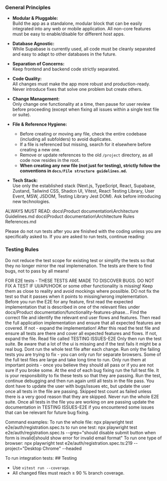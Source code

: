 ### General Principles

- **Modular & Pluggable:**  
  Build the app as a standalone, modular block that can be easily integrated into any web or mobile application. All non-core features must be easy to enable/disable for different host apps.

- **Database Agnostic:**  
  While Supabase is currently used, all code must be cleanly separated and easy to adapt to other databases in the future.

- **Separation of Concerns:**  
  Keep frontend and backend code strictly separated.

- **Code Quality:**  
  All changes must make the app more robust and production-ready. Never introduce fixes that solve one problem but create others.

- **Change Management:**  
  Only change one functionality at a time, then pause for user review before proceeding (except when fixing all issues within a single test file or suite).

- **File & Reference Hygiene:**  
  - Before creating or moving any file, check the entire codebase (including all subfolders) to avoid duplicates.
  - If a file is referenced but missing, search for it elsewhere before creating a new one.
  - Remove or update references to the old `/project` directory, as all code now resides in the root.
  - **When creating any new file (not just for testing), strictly follow the conventions in `docs/File structure guidelines.md`.**

- **Tech Stack:**  
  Use only the established stack (Next.js, TypeScript, React, Supabase, Zustand, Tailwind CSS, Shadcn UI, Vitest, React Testing Library, User Event, MSW, JSDOM, Testing Library Jest DOM). Ask before introducing new technologies.

ALWAYS MUST READ: 
docs\Product documentation\Architecture Guidelines.md
docs\Product documentation\Architecture Rules References.md

Please do not run tests after you are finished with the coding unless you are specifically asked to. If you are asked to run tests, continue reading: 
 
  ### Testing Rules
Do not reduce the test scope for existing test or simplify the tests so that they no longer mirror the real implemenation.  The tests are there to find bugs, not to pass by all means! 

FOR E2E tests - THESE TESTS ARE MADE TO DISCOVER BUGS. DO NOT FIX A TEST IF UI/API/HOOK or some other functionality is missing! Keep them as close to reality and avoid mockings where possilble. DO not fix the test so that it passes when it points to missing/wrong implementation. 
Before you run the E2E for any feature, first read the expected implementation that is described in one of the relevant files under docs/Product documentation/functionality-features-phase...
Find the correct file and identify the relevant end user flows and features. Then read the full application implementation and ensure that all expected features are covered. If not - expand the implementation! 
After this read the test file and ensure all tests are there and cover all expected features and flows. If not, expand the file. 
Read file called TESTING ISSUES-E2E
Only then run the test suite. 
Be aware that a lot of the ui is missing and if the test fails it might be a real bug. 
Dont run the whole test file after each change. Run only the failing tests you are trying to fix - you can only run for separate browsers. Some of the full test files are large and take long time to run. Only run them at important points - once you believe they should all pass or if you are not sure if you broke some. At the end of each bug fixing run the full test file. It is your responsibility to fix these tests so that they are passing. Run the test, continue debugging and then run again until all tests in the file pass. 
You dont have to update the user with bugs/issues etc, but update the user once all tests in the file are passing. Skipped test count as failed unless there is a very good reason that they are skipped. 
Never run the whole E2E suite.
Once all tests in the file you are working on are passing update the documentation in TESTING ISSUES-E2E if you encountered some issues that can be relevant for future bug fixing. 

Command examples:
To run the whole file: 
 npx playwright test e2e/auth/registration.spec.ts 
 to run one test: 
 npx playwright test e2e/auth/registration.spec.ts --grep="should disable submit button when form is invalid|should show error for invalid email format"
To run one type of browser:
npx playwright test e2e/auth/registration.spec.ts:219 --project="Desktop Chrome" --headed

To run integration tests: ## Testing
- Use `vitest run --coverage`.
- All changed files must reach ≥ 90 % branch coverage.
